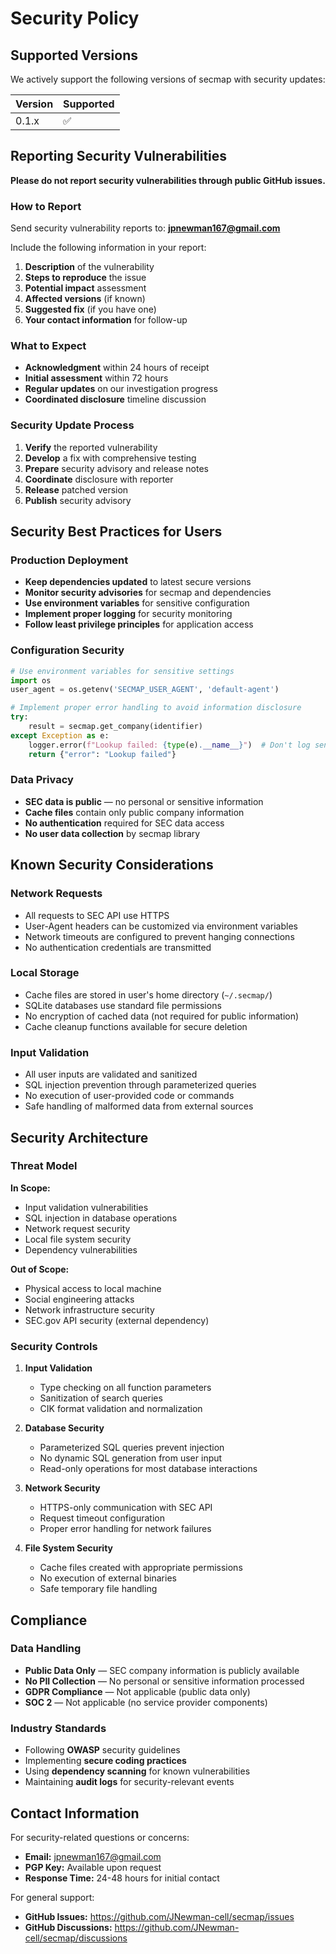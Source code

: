 # Security Policy

## Supported Versions

We actively support the following versions of secmap with security updates:

| Version | Supported          |
| ------- | ------------------ |
| 0.1.x   | :white_check_mark: |

## Reporting Security Vulnerabilities

**Please do not report security vulnerabilities through public GitHub issues.**

### How to Report

Send security vulnerability reports to: **jpnewman167@gmail.com**

Include the following information in your report:

1. **Description** of the vulnerability
2. **Steps to reproduce** the issue
3. **Potential impact** assessment
4. **Affected versions** (if known)
5. **Suggested fix** (if you have one)
6. **Your contact information** for follow-up

### What to Expect

- **Acknowledgment** within 24 hours of receipt
- **Initial assessment** within 72 hours
- **Regular updates** on our investigation progress
- **Coordinated disclosure** timeline discussion

### Security Update Process

1. **Verify** the reported vulnerability
2. **Develop** a fix with comprehensive testing
3. **Prepare** security advisory and release notes
4. **Coordinate** disclosure with reporter
5. **Release** patched version
6. **Publish** security advisory

## Security Best Practices for Users

### Production Deployment

- **Keep dependencies updated** to latest secure versions
- **Monitor security advisories** for secmap and dependencies
- **Use environment variables** for sensitive configuration
- **Implement proper logging** for security monitoring
- **Follow least privilege principles** for application access

### Configuration Security

```python
# Use environment variables for sensitive settings
import os
user_agent = os.getenv('SECMAP_USER_AGENT', 'default-agent')

# Implement proper error handling to avoid information disclosure
try:
    result = secmap.get_company(identifier)
except Exception as e:
    logger.error(f"Lookup failed: {type(e).__name__}")  # Don't log sensitive data
    return {"error": "Lookup failed"}
```

### Data Privacy

- **SEC data is public** — no personal or sensitive information
- **Cache files** contain only public company information
- **No authentication** required for SEC data access
- **No user data collection** by secmap library

## Known Security Considerations

### Network Requests
- All requests to SEC API use HTTPS
- User-Agent headers can be customized via environment variables
- Network timeouts are configured to prevent hanging connections
- No authentication credentials are transmitted

### Local Storage
- Cache files are stored in user's home directory (`~/.secmap/`)
- SQLite databases use standard file permissions
- No encryption of cached data (not required for public information)
- Cache cleanup functions available for secure deletion

### Input Validation
- All user inputs are validated and sanitized
- SQL injection prevention through parameterized queries
- No execution of user-provided code or commands
- Safe handling of malformed data from external sources

## Security Architecture

### Threat Model

**In Scope:**
- Input validation vulnerabilities
- SQL injection in database operations
- Network request security
- Local file system security
- Dependency vulnerabilities

**Out of Scope:**
- Physical access to local machine
- Social engineering attacks
- Network infrastructure security
- SEC.gov API security (external dependency)

### Security Controls

1. **Input Validation**
   - Type checking on all function parameters
   - Sanitization of search queries
   - CIK format validation and normalization

2. **Database Security**
   - Parameterized SQL queries prevent injection
   - No dynamic SQL generation from user input
   - Read-only operations for most database interactions

3. **Network Security**
   - HTTPS-only communication with SEC API
   - Request timeout configuration
   - Proper error handling for network failures

4. **File System Security**
   - Cache files created with appropriate permissions
   - No execution of external binaries
   - Safe temporary file handling

## Compliance

### Data Handling
- **Public Data Only** — SEC company information is publicly available
- **No PII Collection** — No personal or sensitive information processed
- **GDPR Compliance** — Not applicable (public data only)
- **SOC 2** — Not applicable (no service provider components)

### Industry Standards
- Following **OWASP** security guidelines
- Implementing **secure coding practices**
- Using **dependency scanning** for known vulnerabilities
- Maintaining **audit logs** for security-relevant events

## Contact Information

For security-related questions or concerns:

- **Email:** jpnewman167@gmail.com
- **PGP Key:** Available upon request
- **Response Time:** 24-48 hours for initial contact

For general support:
- **GitHub Issues:** https://github.com/JNewman-cell/secmap/issues
- **GitHub Discussions:** https://github.com/JNewman-cell/secmap/discussions